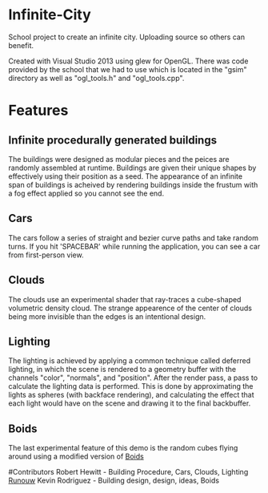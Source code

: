 # Infinite-City
School project to create an infinite city. Uploading source so others can benefit.

Created with Visual Studio 2013 using glew for OpenGL. There was code provided by the school that we had to use which is located in the "gsim" directory as well as "ogl_tools.h" and "ogl_tools.cpp".

# Features

## Infinite procedurally generated buildings
The buildings were designed as modular pieces and the peices are randomly assembled at runtime. Buildings are given their unique shapes by effectively using their position as a seed. The appearance of an infinite span of buildings is acheived by rendering buildings inside the frustum with a fog effect applied so you cannot see the end.

## Cars
The cars follow a series of straight and bezier curve paths and take random turns. If you hit 'SPACEBAR' while running the application, you can see a car from first-person view.

## Clouds
The clouds use an experimental shader that ray-traces a cube-shaped volumetric density cloud. The strange appearence of the center of clouds being more invisible than the edges is an intentional design.

## Lighting
The lighting is achieved by applying a common technique called deferred lighting, in which the scene is rendered to a geometry buffer with the channels "color", "normals", and "position". After the render pass, a pass to calculate the lighting data is performed. This is done by approximating the lights as spheres (with backface rendering), and calculating the effect that each light would have on the scene and drawing it to the final backbuffer.

## Boids
The last experimental feature of this demo is the random cubes flying around using a modified version of [Boids](https://en.wikipedia.org/wiki/Boids)

#Contributors
Robert Hewitt - Building Procedure, Cars, Clouds, Lighting [Runouw](https://github.com/runouw)
Kevin Rodriguez - Building design, design, ideas, Boids
